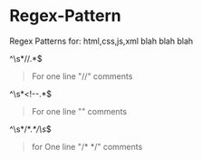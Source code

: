 # Regex-Pattern
Regex Patterns for: html,css,js,xml blah blah blah


^\s*//.*$
> For one line "//" comments

^\s*<!--.*$
> For one line "<!-- ... -->" comments

^\s*/\*.*\*/\s*$
> for One line "/* */" comments
